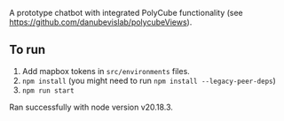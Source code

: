 A prototype chatbot with integrated PolyCube functionality (see https://github.com/danubevislab/polycubeViews).

## To run
1. Add mapbox tokens in `src/environments` files.
2. `npm install` (you might need to run `npm install --legacy-peer-deps`)
3. `npm run start`

Ran successfully with node version v20.18.3.

